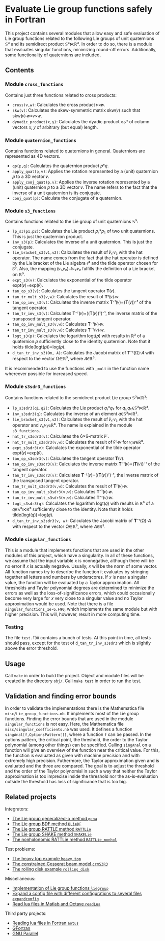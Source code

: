 # Evaluate Lie group functions safely in Fortran
This project contains several modules that allow easy and safe evaluation of Lie group functions related to the following Lie groups of unit quaternions 𝕊³ and its semidirect product 𝕊³⋉ℝ³. In order to do so, there is a module that evaluates singular functions, minimizing round-off errors. Additionally, some functionality of quaternions are included.

## Contents

### Module `cross_functions`
Contains just three functions related to cross products:

 * `cross(v,w)`: Calculates the cross product 𝑣×𝑤.
 * `skw(v)`: Calculates the skew-symmetric matrix skw(𝑣) such that skw(𝑣)⋅𝑤=𝑣×𝑤.
 * `dynadic_product(x,y)`: Calculates the dyadic product 𝑥⋅𝑦ᵀ of column vectors 𝑥, 𝑦 of arbitrary (but equal) length.

### Module `quaternion_functions`
Contains functions related to quaternions in general. Quaternions are represented as 4D vectors.

 * `qp(p,q)`: Calculates the quaternion product 𝑝*𝑞.
 * `apply_quat(p,v)`: Applies the rotation represented by a (unit) quaternion 𝑝 to a 3D vector 𝑣.
 * `apply_conj_quat(p,v)`: Applies the inverse rotation represented by a (unit) quaternion 𝑝 to a 3D vector 𝑣. The name refers to the fact that the inverse of a unit quaternion is its conjugate.
 * `conj_quat(p)`: Calculate the conjugate of a quaternion.

### Module `s3_functions`
Contains functions related to the Lie group of unit quaternions 𝕊³:

 * `lp_s3(p1,p2)`: Calculates the Lie product 𝑝₁*𝑝₂ of two unit quaternions. This is just the quaternion product.
 * `inv_s3(p)`: Calculates the inverse of a unit quaternion. This is just the conjugate.
 * `lie_bracket_s3(v1,v2)`: Calculates the result of ̂𝑣₁⋅𝑣₂ with the hat operator. The name comes from the fact that the hat operator is defined by the Lie bracket of the Lie algebra 𝔰³ and the tilde operator chosen for 𝕊³. Also, the mapping (𝑣₁,𝑣₂)↦̂𝑣₁⋅𝑣₂ fulfills the definition of a Lie bracket on ℝ³.
 * `expt_s3(v)`: Calculates the exponential of the tilde operator expt(𝑣)=exp(̃𝑣).
 * `tan_op_s3(v)`: Calculates the tangent operator 𝐓(𝑣).
 * `tan_tr_mult_s3(v,w)`: Calculates the result of 𝐓ᵀ(𝑣)⋅𝑤.
 * `tan_op_inv_s3(v)`: Calculates the inverse matrix 𝐓⁻¹(𝑣)=(𝐓(𝑣))⁻¹ of the tangent operator.
 * `tan_tr_inv_s3(v)`: Calculates 𝐓⁻ᵀ(𝑣)=((𝐓(𝑣))ᵀ)⁻¹, the inverse matrix of the transposed tangent operator.
 * `tan_op_inv_mult_s3(v,w)`: Calculates 𝐓⁻¹(𝑣)⋅𝑤.
 * `tan_tr_inv_mult_s3(v,w)`: Calculates 𝐓⁻ᵀ(𝑣)⋅𝑤.
 * `logt_s3(p)`: Calculates the logarithm logt(𝑝) with results in ℝ³ of a quaternion 𝑝 sufficiently close to the identity quaternion. Note that it holds tilde(logt(𝑝))=log(𝑝).
 * `d_tan_tr_inv_s3(Om, A)`: Calculates the Jacobi matrix of 𝐓⁻ᵀ(Ω)⋅𝐴 with respect to the vector Ω∈ℝ³, where 𝐴∈ℝ³.

It is recommended to use the functions with `_mult` in the function name whereever possible for increased speed.

### Module `s3sdr3_functions`
Contains functions related to the semidirect product Lie group 𝕊³⋉ℝ³:

 * `lp_s3sdr3(q1,q2)`: Calculates the Lie product 𝑞₁*𝑞₂ for 𝑞₁,𝑞₂∈𝕊³⋉ℝ³.
 * `inv_s3sdr3(q)`: Calculates the inverse of an element 𝑞∈𝕊³⋉ℝ³.
 * `lie_bracket_s3(v1,v2)`: Calculates the result of ̂𝑣₁⋅𝑣₂ with the hat operator and 𝑣₁,𝑣₂∈ℝ⁶. The name is explained in the module `s3_functions`.
 * `hat_tr_s3sdr3(v)`: Calculates the 6×6-matrix ̂𝑣ᵀ.
 * `hat_tr_mult_s3sdr3(v,w)`: Calculates the result of ̂𝑣ᵀ⋅𝑤 for 𝑣,𝑤∈ℝ⁶.
 * `expt_s3sdr3(v)`: Calculates the exponential of the tilde operator expt(𝑣)=exp(̃𝑣).
 * `tan_op_s3sdr3(v)`: Calculates the tangent operator 𝐓(𝑣).
 * `tan_op_inv_s3sdr3(v)`: Calculates the inverse matrix 𝐓⁻¹(𝑣)=(𝐓(𝑣))⁻¹ of the tangent operator.
 * `tan_tr_inv_s3sdr3(v)`: Calculates 𝐓⁻ᵀ(𝑣)=((𝐓(𝑣))ᵀ)⁻¹, the inverse matrix of the transposed tangent operator.
 * `tan_tr_mult_s3sdr3(v,w)`: Calculates the result of 𝐓ᵀ(𝑣)⋅𝑤.
 * `tan_op_inv_mult_s3sdr3(v,w)`: Calculates 𝐓⁻¹(𝑣)⋅𝑤.
 * `tan_tr_inv_mult_s3sdr3(v,w)`: Calculates 𝐓⁻ᵀ(𝑣)⋅𝑤.
 * `logt_s3sdr3(q)`: Calculates the logarithm logt(𝑞) with results in ℝ⁶ of a 𝑞∈𝕊³⋉ℝ³ sufficiently close to the identity. Note that it holds tilde(logt(𝑞))=log(𝑞).
 * `d_tan_tr_inv_s3sdr3(v, w)`: Calculates the Jacobi matrix of 𝐓⁻ᵀ(Ω)⋅𝐴 with respect to the vector Ω∈ℝ³, where 𝐴∈ℝ³.

### Module `singular_functions`
This is a module that implements functions that are used in the other modules of this project, which have a singularity. In all of these functions, we assume that the input variable 𝑥 is nonnegative, although there will be no error if 𝑥 is actually negative. Usually, 𝑥 will be the norm of some vector. All function names try to describe the function it evaluates by stringing together all letters and numbers by underscores.
If 𝑥 is near a singular value, the function will be evaluated by a Taylor approximation. All thresholds and Taylor polynomial degrees are determined to minimize the errors as well as the loss-of-significance errors, which could occasionally become very large for 𝑥 very close to a singular value and no Taylor approximation would be used.
Note that there is a file `singular_functions_1e-6.F90`, which implements the same module but with higher precision. This will, however, result in more computing time.

### Testing
The file `test.F90` contains a bunch of tests. At this point in time, all tests should pass, except for the test of `d_tan_tr_inv_s3sdr3` which is slightly above the error threshold.

## Usage
Call `make` in order to build the project. Object and module files will be created in the directory `obj/`. Call `make test` in order to run the test.

## Validation and finding error bounds
In order to validate the implementations there is the Mathematica file `misc/Lie_group_functions.nb`. It implements most of the Lie group functions.
Finding the error bounds that are used in the module `singular_functions` is not easy. Here, the Mathematica file `misc/singular_coefficients.nb` was used. It defines a function `singAnal[f,OptionsPattern[]]`, where a function `f` can be passed. In the options pattern, the critical point, the threshold, the order to the Taylor polynomial (among other things) can be specified. Calling `singAnal` on a function will give an overview of the function near the critical value. For this, the function is evaluated as given with machine precision and with extremely high precision. Futhermore, the Taylor approximation given and is evaluated and the three are compared. The goal is to adjust the threshold and the order of the Taylor polynomial in such a way that neither the Taylor approximation is too imprecise inside the threshold nor the as-is-evaluation outside the threshold has loss of significance that is too big.

## Related projects
Integrators:

 * [The Lie group generalized-α method `gena`](https://github.com/StHante/gena)
 * [The Lie group BDF method `BLieDF`](https://github.com/StHante/BLieDF)
 * [The Lie group RATTLE method `RATTLie`](https://github.com/StHante/RATTLie)
 * [The Lie group SHAKE method `SHAKELie`](https://github.com/StHante/SHAKELie)
 * [The nonholonomic RATTLie method `RATTLie_nonhol`](https://github.com/StHante/RATTLie_nonhol)

Test problems:

 * [The heavy top example `heavy_top`](https://github.com/StHante/heavy_top)
 * [The constrained Cosserat beam model `crmS3R3`](https://github.com/StHante/crmS3R3)
 * [The rolling disk example `rolling_disk`](https://github.com/StHante/rolling_disk)

Miscellaneous:

 * [Implementation of Lie group functions `liegroup`](https://github.com/StHante/liegroup)
 * [Expand a config file with different configurations to several files `expandconfig`](https://github.com/StHante/expandconfig)
 * [Read lua files in Matlab and Octave `readLua`](https://github.com/StHante/readLua-for-Matlab-and-Octave)

Third party projects:

 * [Reading lua files in Fortran `aotus`](https://geb.sts.nt.uni-siegen.de/doxy/aotus/)
 * [GFortran](https://gcc.gnu.org/fortran/)
 * [GNU Parallel](https://www.gnu.org/software/parallel/)
